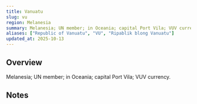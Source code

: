 ```yaml
---
title: Vanuatu
slug: vu
region: Melanesia
summary: Melanesia; UN member; in Oceania; capital Port Vila; VUV currency.
aliases: ["Republic of Vanuatu", "VU", "Ripablik blong Vanuatu"]
updated_at: 2025-10-13
---
```


## Overview

Melanesia; UN member; in Oceania; capital Port Vila; VUV currency.

## Notes

<!-- Add your first note below -->
